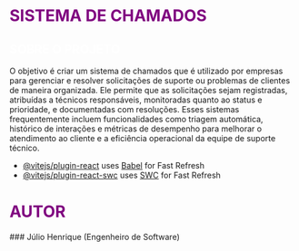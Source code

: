 <h1 style="color: purple; font-weight: bold">SISTEMA DE CHAMADOS</h1> 

<h2 style="color: #fff; font-weight: bold">SOBRE O PROJETO</h2> 
O objetivo é criar um sistema de chamados que é utilizado por empresas para gerenciar e resolver solicitações de suporte ou problemas de clientes de maneira organizada. 
Ele permite que as solicitações sejam registradas, atribuídas a técnicos responsáveis, monitoradas quanto ao status e prioridade, e documentadas com resoluções. Esses sistemas frequentemente incluem funcionalidades como triagem automática, histórico de interações e métricas de desempenho para melhorar o atendimento ao cliente e a eficiência operacional da equipe de suporte técnico.


- [@vitejs/plugin-react](https://github.com/vitejs/vite-plugin-react/blob/main/packages/plugin-react/README.md) uses [Babel](https://babeljs.io/) for Fast Refresh
- [@vitejs/plugin-react-swc](https://github.com/vitejs/vite-plugin-react-swc) uses [SWC](https://swc.rs/) for Fast Refresh

<h1 style="color: purple; font-weight: bold">AUTOR</h1> 
### Júlio Henrique (Engenheiro de Software)
